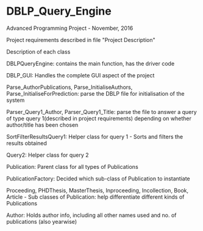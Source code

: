 # DBLP_Query_Engine
Advanced Programming Project - November, 2016

Project requirements described in file "Project Description"

Description of each class

DBLPQueryEngine: contains the main function, has the driver code

DBLP_GUI: Handles the complete GUI aspect of the project

Parse_AuthorPublications, Parse_InitialiseAuthors, Parse_InitialiseForPrediction: parse the DBLP file for initialisation of the system

Parser_Query1_Author, Parser_Query1_Title: parse the file to answer a query of type query 1(described in project requirements) depending on whether author/title has been chosen

SortFilterResultsQuery1: Helper class for query 1 - Sorts and filters the results obtained

Query2: Helper class for query 2

Publication: Parent class for all types of Publications

PublicationFactory: Decided which sub-class of Publication to instantiate

Proceeding, PHDThesis, MasterThesis, Inproceeding, Incollection, Book, Article - Sub classes of Publication: help differentiate different kinds of Publications

Author: Holds author info, including all other names used and no. of publications (also yearwise)
